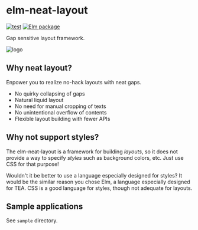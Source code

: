 # elm-neat-layout

[![test](https://github.com/arowM/elm-neat-layout/actions/workflows/test.yaml/badge.svg)](https://github.com/arowM/elm-neat-layout/actions/workflows/test.yaml) [![Elm package](https://img.shields.io/elm-package/v/arowM/elm-neat-layout)](https://package.elm-lang.org/packages/arowM/elm-neat-layout/latest/)

Gap sensitive layout framework.

![logo](https://user-images.githubusercontent.com/1481749/186225690-a8f98171-61d2-4fb5-97d7-8c5855376250.png)

## Why neat layout?

Enpower you to realize no-hack layouts with neat gaps.

* No quirky collapsing of gaps
* Natural liquid layout
* No need for manual cropping of texts
* No unintentional overflow of contents
* Flexible layout building with fewer APIs

## Why not support styles?

The elm-neat-layout is a framework for building *layouts*, so it does not provide a way to specify *styles* such as background colors, etc. Just use CSS for that purpose!

Wouldn't it be better to use a language especially designed for styles? It would be the similar reason you chose Elm, a language especially designed for TEA. CSS is a good language for styles, though not adequate for layouts.

## Sample applications

See `sample` directory.
